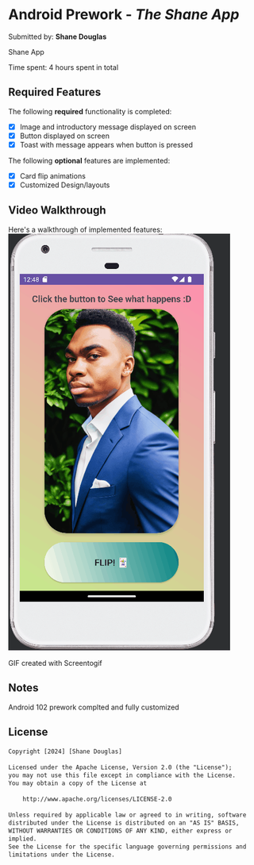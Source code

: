 # Android Prework - *The Shane App*

Submitted by: **Shane Douglas**

Shane App 

Time spent: 4 hours spent in total

## Required Features

The following **required** functionality is completed:

* [x] Image and introductory message displayed on screen
* [x] Button displayed on screen
* [x] Toast with message appears when button is pressed 

The following **optional** features are implemented:

* [x] Card flip animations
* [x] Customized Design/layouts

## Video Walkthrough

Here's a walkthrough of implemented features:
![Prework Demo](prework2.gif)


<!-- Replace this with whatever GIF tool you used! -->
GIF created with Screentogif  


## Notes

Android 102 prework complted and fully customized

## License

    Copyright [2024] [Shane Douglas]

    Licensed under the Apache License, Version 2.0 (the "License");
    you may not use this file except in compliance with the License.
    You may obtain a copy of the License at

        http://www.apache.org/licenses/LICENSE-2.0

    Unless required by applicable law or agreed to in writing, software
    distributed under the License is distributed on an "AS IS" BASIS,
    WITHOUT WARRANTIES OR CONDITIONS OF ANY KIND, either express or implied.
    See the License for the specific language governing permissions and
    limitations under the License.
